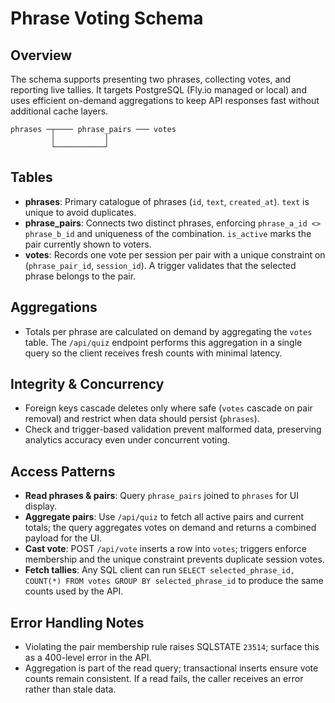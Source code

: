 # Phrase Voting Schema

## Overview
The schema supports presenting two phrases, collecting votes, and reporting live tallies. It targets PostgreSQL (Fly.io managed or local) and uses efficient on-demand aggregations to keep API responses fast without additional cache layers.

```
phrases ─┬──── phrase_pairs ─── votes
         │           │
         └───────────┘
```

## Tables
- **phrases**: Primary catalogue of phrases (`id`, `text`, `created_at`). `text` is unique to avoid duplicates.
- **phrase_pairs**: Connects two distinct phrases, enforcing `phrase_a_id <> phrase_b_id` and uniqueness of the combination. `is_active` marks the pair currently shown to voters.
- **votes**: Records one vote per session per pair with a unique constraint on (`phrase_pair_id`, `session_id`). A trigger validates that the selected phrase belongs to the pair.

## Aggregations
- Totals per phrase are calculated on demand by aggregating the `votes` table. The `/api/quiz` endpoint performs this aggregation in a single query so the client receives fresh counts with minimal latency.

## Integrity & Concurrency
- Foreign keys cascade deletes only where safe (`votes` cascade on pair removal) and restrict when data should persist (`phrases`).
- Check and trigger-based validation prevent malformed data, preserving analytics accuracy even under concurrent voting.

## Access Patterns
- **Read phrases & pairs**: Query `phrase_pairs` joined to `phrases` for UI display.
- **Aggregate pairs**: Use `/api/quiz` to fetch all active pairs and current totals; the query aggregates votes on demand and returns a combined payload for the UI.
- **Cast vote**: POST `/api/vote` inserts a row into `votes`; triggers enforce membership and the unique constraint prevents duplicate session votes.
- **Fetch tallies**: Any SQL client can run `SELECT selected_phrase_id, COUNT(*) FROM votes GROUP BY selected_phrase_id` to produce the same counts used by the API.

## Error Handling Notes
- Violating the pair membership rule raises SQLSTATE `23514`; surface this as a 400-level error in the API.
- Aggregation is part of the read query; transactional inserts ensure vote counts remain consistent. If a read fails, the caller receives an error rather than stale data.
